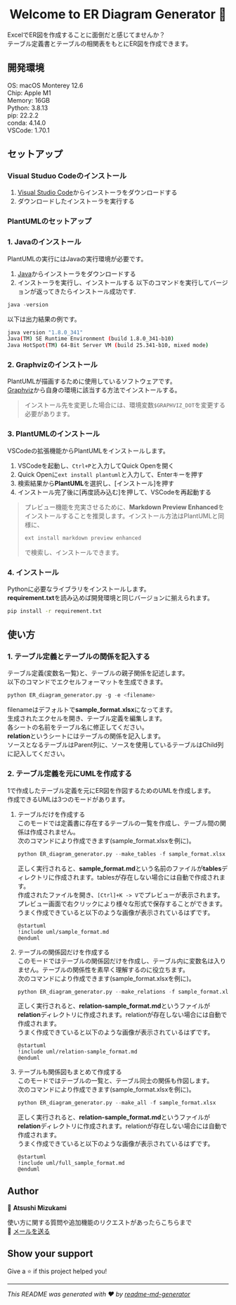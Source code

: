 <h1 align="center">Welcome to ER Diagram Generator 👋</h1>
<p>
</p>

ExcelでER図を作成することに面倒だと感じてませんか？  
テーブル定義書とテーブルの相関表をもとにER図を作成できます。

## 開発環境
OS: macOS Monterey 12.6  
Chip: Apple M1  
Memory: 16GB  
Python: 3.8.13  
pip: 22.2.2  
conda: 4.14.0  
VSCode: 1.70.1

## セットアップ
### Visual Studuo Codeのインストール
1. [Visual Studio Code](https://code.visualstudio.com "VS Code")からインストーラをダウンロードする
2. ダウンロードしたインストーラを実行する

### PlantUMLのセットアップ
### 1. Javaのインストール
PlantUMLの実行にはJavaの実行環境が必要です。
1. [Java](https://www.java.com/ja/ "Java install page")からインストーラをダウンロードする
2. インストーラを実行し、インストールする
以下のコマンドを実行してバージョンが返ってきたらインストール成功です.
```java
java -version
```

以下は出力結果の例です。
```sh
java version "1.8.0_341"
Java(TM) SE Runtime Environment (build 1.8.0_341-b10)
Java HotSpot(TM) 64-Bit Server VM (build 25.341-b10, mixed mode)
```

### 2. Graphvizのインストール
PlantUMLが描画するために使用しているソフトウェアです。  
[Graphviz](http://www.graphviz.org/download/ "Graphviz Download")から自身の環境に該当する方法でインストールする。
> インストール先を変更した場合には、環境変数`$GRAPHVIZ_DOT`を変更する必要があります。

### 3. PlantUMLのインストール
VSCodeの拡張機能からPlantUMLをインストールします。
1. VSCodeを起動し、`Ctrl+P`と入力してQuick Openを開く
2. Quick Openに`ext install plantuml`と入力して、Enterキーを押す
3. 検索結果から**PlantUML**を選択し、[インストール]を押す
4. インストール完了後に[再度読み込む]を押して、VSCodeを再起動する
> プレビュー機能を充実させるために、**Markdown Preview Enhanced**をインストールすることを推奨します。インストール方法はPlantUMLと同様に、
> ```sh
> ext install markdown preview enhanced
> ```
> で検索し、インストールできます。


### 4. インストール
Pythonに必要なライブラリをインストールします。  
**requirement.txt**を読み込めば開発環境と同じバージョンに揃えられます。
```sh
pip install -r requirement.txt
```

## 使い方
### 1. テーブル定義とテーブルの関係を記入する
テーブル定義(変数名一覧)と、テーブルの親子関係を記述します。  
以下のコマンドでエクセルフォーマットを生成できます。
```python
python ER_diagram_generator.py -g -e <filename>
```
filenameはデフォルトで**sample_format.xlsx**になってます。  
生成されたエクセルを開き、テーブル定義を編集します。  
各シートの名前をテーブル名に修正してください。  
**relation**というシートにはテーブルの関係を記入します。  
ソースとなるテーブルはParent列に、ソースを使用しているテーブルはChild列に記入してください。

### 2. テーブル定義を元にUMLを作成する
1で作成したテーブル定義を元にER図を作図するためのUMLを作成します。  
作成できるUMLは3つのモードがあります。
1. テーブルだけを作成する  
    このモードでは定義書に存在するテーブルの一覧を作成し、テーブル間の関係は作成されません。  
    次のコマンドにより作成できます(sample_format.xlsxを例に)。
    ```python
    python ER_diagram_generator.py --make_tables -f sample_format.xlsx
    ```
    正しく実行されると、**sample_format.md**という名前のファイルが**tables**ディレクトリに作成されます。tablesが存在しない場合には自動で作成されます。  
    作成されたファイルを開き、`[Ctrl]+K -> V`でプレビューが表示されます。プレビュー画面で右クリックにより様々な形式で保存することができます。  
    うまく作成できていると以下のような画像が表示されているはずです。
    ```plantuml
    @startuml
    !include uml/sample_format.md
    @enduml
    ```

2. テーブルの関係図だけを作成する  
    このモードではテーブルの関係図だけを作成し、テーブル内に変数名は入りません。テーブルの関係性を素早く理解するのに役立ちます。  
    次のコマンドにより作成できます(sample_format.xlsxを例に)。
    ```python
    python ER_diagram_generator.py --make_relations -f sample_format.xlsx
    ```
    正しく実行されると、**relation-sample_format.md**というファイルが**relation**ディレクトリに作成されます。relationが存在しない場合には自動で作成されます。  
    うまく作成できていると以下のような画像が表示されているはずです。
    ```plantuml
    @startuml
    !include uml/relation-sample_format.md
    @enduml
    ```

3. テーブルも関係図もまとめて作成する  
    このモードではテーブルの一覧と、テーブル同士の関係も作図します。  
    次のコマンドにより作成できます(sample_format.xlsxを例に)。
    ```python
    python ER_diagram_generator.py --make_all -f sample_format.xlsx
    ```
    正しく実行されると、**relation-sample_format.md**というファイルが**relation**ディレクトリに作成されます。relationが存在しない場合には自動で作成されます。  
    うまく作成できていると以下のような画像が表示されているはずです。
    ```plantuml
    @startuml
    !include uml/full_sample_format.md
    @enduml
    ```

## Author

👤 **Atsushi Mizukami**

使い方に関する質問や追加機能のリクエストがあったらこちらまで  
:email: [メールを送る](mailto:a.mizukami.0507@gmail.com)

## Show your support

Give a ⭐️ if this project helped you!

***
_This README was generated with ❤️ by [readme-md-generator](https://github.com/kefranabg/readme-md-generator)_